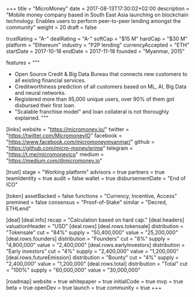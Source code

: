 +++
title = "MicroMoney"
date = 2017-08-13T17:30:02+02:00
description = "Mobile money company based in South East Asia launching on blockchain technology. Enables users to perform peer-to-peer lending amongst the community"
weight = 20
draft = false

trustRating = "A-"
dealRating = "A-"
softCap = "$15 M"
hardCap = "$30 M"
platform = "Ethereum"
industry = "P2P lending"
currencyAccepted = "ETH"
startDate = 2017-10-18
endDate = 2017-11-18
founded = "Myanmar, 2015"

features = """
- Open Source Credit & Big Data Bureau that connects new customers to all existing financial services. 
- Creditworthiness prediction of all customers based on ML, AI, Big Data and neural networks.
- Registered more than 95,000 unique users, over 90% of them got disbursed their first loan.
- "Scalable franchise model" and loan collateral is not thoroughly explained.
"""

[links]
  website = "https://micromoney.io/"
  twitter = "https://twitter.com/MicromoneyIO"
  facebook = "https://www.facebook.com/micromoneymyanmar/"
  github = "https://github.com/micro-money/prime"
  telegram = "https://t.me/micromoneyico"
  medium = "https://medium.com/@micromoney.io"

[trust]
  stage = "Working platform"
  advisors = true
  partners = true
  teamIdentity = true
  audit = false
  wallet = true
  disbursementDate = "End of ICO"

[token]
  assetBacked = false
  functions = "Currency, Incentive, Access"
  premined = false
  consensus = "Proof-of-Stake"
  similar = "Decred, ETHLend"

[deal]
  [deal.info]
    recap = "Calculation based on hard cap."
  [deal.headers]
    valuationHeader = "USD"
  [deal.rows]
    [deal.rows.tokensale]
      distribution = "Tokensale"
      cut = "84%"
      supply = "50,400,000"
      value = "25,200,000"
    [deal.rows.founders]
      distribution = "Founders"
      cut = "8%"
      supply = "4,800,000"
      value = "2,400,000"
    [deal.rows.earlyInvestors]
      distribution = "Early investors"
      cut = "4%"
      supply = "2,400,000"
      value = "1,200,000"
    [deal.rows.futureEmission]
      distribution = "Bounty"
      cut = "4%"
      supply = "2,400,000"
      value = "1,200,000"
    [deal.rows.total]
      distribution = "Total"
      cut = "100%"
      supply = "60,000,000"
      value = "30,000,000"

[roadmap]
  website = true
  whitepaper = true
  initialCode = true
  mvp = true
  beta = true
  openDev = true
  launch = true
  community = true
+++
